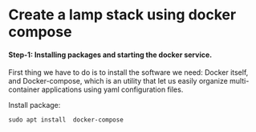 # Create a lamp stack using docker compose 

#### Step-1: Installing packages and starting the docker service.
        
First thing we have to do is to install the software we need: 
Docker itself, and Docker-compose, which is an utility that let us easily organize multi-container applications using yaml configuration files. 

Install package:
   
    sudo apt install  docker-compose
